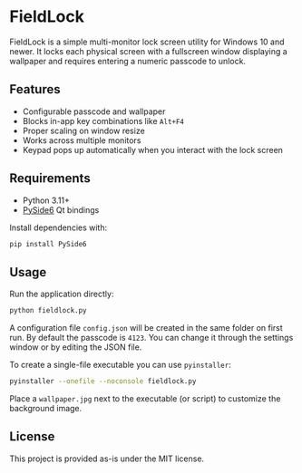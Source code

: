 # FieldLock

FieldLock is a simple multi-monitor lock screen utility for Windows 10 and newer.
It locks each physical screen with a fullscreen window displaying a wallpaper and
requires entering a numeric passcode to unlock.

## Features

- Configurable passcode and wallpaper
- Blocks in-app key combinations like `Alt+F4`
- Proper scaling on window resize
- Works across multiple monitors
- Keypad pops up automatically when you interact with the lock screen

## Requirements

- Python 3.11+
- [PySide6](https://pypi.org/project/PySide6/) Qt bindings

Install dependencies with:

```bash
pip install PySide6
```

## Usage

Run the application directly:

```bash
python fieldlock.py
```

A configuration file `config.json` will be created in the same folder on first
run. By default the passcode is `4123`. You can change it through the settings
window or by editing the JSON file.

To create a single-file executable you can use `pyinstaller`:

```bash
pyinstaller --onefile --noconsole fieldlock.py
```

Place a `wallpaper.jpg` next to the executable (or script) to customize the
background image.

## License

This project is provided as-is under the MIT license.
